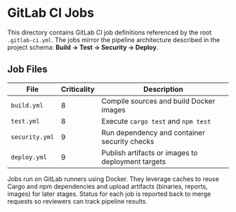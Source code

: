 # GitLab CI Jobs

This directory contains GitLab CI job definitions referenced by the root `.gitlab-ci.yml`. The jobs mirror the pipeline architecture described in the project schema: **Build → Test → Security → Deploy**.

## Job Files

| File | Criticality | Description |
| --- | --- | --- |
| `build.yml` | 8 | Compile sources and build Docker images |
| `test.yml` | 8 | Execute `cargo test` and `npm test` |
| `security.yml` | 9 | Run dependency and container security checks |
| `deploy.yml` | 9 | Publish artifacts or images to deployment targets |

Jobs run on GitLab runners using Docker. They leverage caches to reuse Cargo and npm dependencies and upload artifacts (binaries, reports, images) for later stages. Status for each job is reported back to merge requests so reviewers can track pipeline results.

